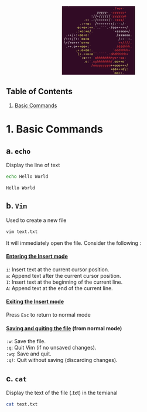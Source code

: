 <p align="center">
<img src="file.svg" alt = "bash" width="200px"></p>

## Table of Contents
  1. [Basic Commands](#1-basic-commands)

# 1. Basic Commands
## a. `echo`
Display the line of text
```bash
echo Hello World
```

```
Hello World
```
## b. `Vim`
Used to create a new file 
```bash
vim text.txt
```
It will immediately open the file. Consider the following :
<br>

####  <u>Entering the Insert mode</u>
`i`: Insert text at the current cursor position.<br>
`a`: Append text after the current cursor position.<br>
`I`: Insert text at the beginning of the current line.<br>
`A`: Append text at the end of the current line.<br>

#### <u>Exiting the Insert mode </u>
 Press `Esc` to return to normal mode

#### <u>Saving and quiting the file</u> (from normal mode)
`:w`: Save the file.<br>
`:q`: Quit Vim (if no unsaved changes).<br>
`:wq`: Save and quit.<br>
`:q!`: Quit without saving (discarding changes).<br>

## c. `cat`
Display the text of the file (.txt) in the temianal
```bash
cat text.txt
```

